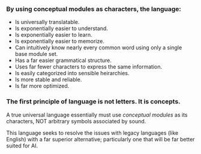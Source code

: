 
### By using conceptual modules as characters, the language:
* Is universally translatable.
* Is exponentially easier to understand.
* Is exponentially easier to learn.
* Is exponentially easier to memorize.
* Can intuitively know nearly every common word using only a single base module set.
* Has a far easier grammatical structure.
* Uses far fewer characters to express the same information.
* Is easily categorized into sensible heirarchies.
* Is more stable and reliable.
* Is far more optimized.


### The first principle of language is not letters. It is concepts.

A true universal language essentially must use *conceptual modules* as its characters, NOT arbitrary symbols associated by sound.

This language seeks to resolve the issues with legacy languages (like English) with a far superior alternative; particularly one that will be far better suited for AI.
